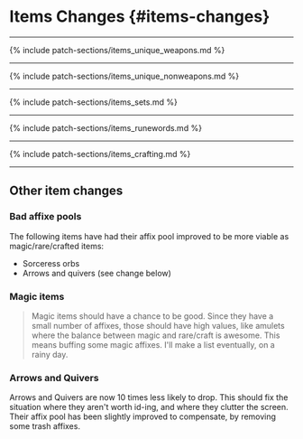 # Items Changes {#items-changes}

---

{% include patch-sections/items_unique_weapons.md %}

---

{% include patch-sections/items_unique_nonweapons.md %}

---

{% include patch-sections/items_sets.md %}

---

{% include patch-sections/items_runewords.md %}

---

{% include patch-sections/items_crafting.md %}

---

## Other item changes

### Bad affixe pools

The following items have had their affix pool improved to be more viable as magic/rare/crafted items:

- Sorceress orbs
- Arrows and quivers (see change below)

### Magic items

> Magic items should have a chance to be good. Since they have a small number of affixes, those should have high values, like amulets where the balance between magic and rare/craft is awesome. This means buffing some magic affixes. I'll make a list eventually, on a rainy day.

### Arrows and Quivers

Arrows and Quivers are now 10 times less likely to drop. This should fix the situation where they aren't worth id-ing, and where they clutter the screen. Their affix pool has been slightly improved to compensate, by removing some trash affixes.
